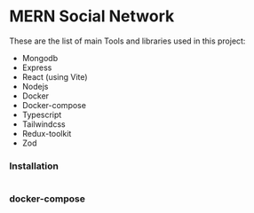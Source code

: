 # MERN Social Network

These are the list of main Tools and libraries used in this project:
* Mongodb
* Express
* React (using Vite)
* Nodejs
* Docker
* Docker-compose
* Typescript
* Tailwindcss
* Redux-toolkit
* Zod

### Installation

```

```

### docker-compose

```

```